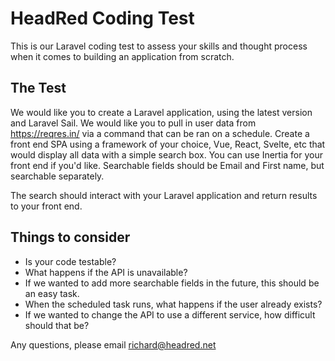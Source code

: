 # HeadRed Coding Test

This is our Laravel coding test to assess your skills and thought process when it comes to building an application from scratch.

## The Test

We would like you to create a Laravel application, using the latest version and Laravel Sail. We would like you to pull in user data from https://reqres.in/ via a command that can be ran on a schedule. Create a front end SPA using a framework of your choice, Vue, React, Svelte, etc that would display all data with a simple search box. You can use Inertia for your front end if you'd like.
Searchable fields should be Email and First name, but searchable separately.

The search should interact with your Laravel application and return results to your front end.

## Things to consider

 - Is your code testable?
 - What happens if the API is unavailable?
 - If we wanted to add more searchable fields in the future, this should be an easy task.
 - When the scheduled task runs, what happens if the user already exists?
 - If we wanted to change the API to use a different service, how difficult should that be?


Any questions, please email richard@headred.net

